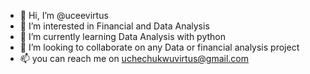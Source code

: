 - 👋 Hi, I’m @uceevirtus
- 👀 I’m interested in Financial and Data Analysis
- 🌱 I’m currently learning Data Analysis with python
- 💞️ I’m looking to collaborate on any Data or financial analysis project
- 📫 you can reach me on uchechukwuvirtus@gmail.com

<!---
uceevirtus/uceevirtus is a ✨ special ✨ repository because its `README.md` (this file) appears on your GitHub profile.
You can click the Preview link to take a look at your changes.
--->
